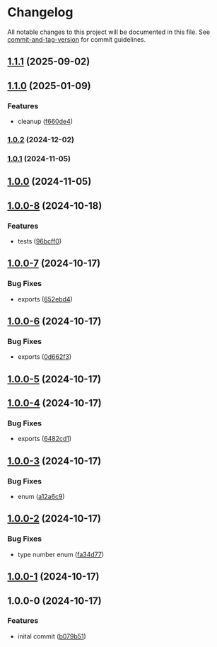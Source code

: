 # Changelog

All notable changes to this project will be documented in this file. See [commit-and-tag-version](https://github.com/absolute-version/commit-and-tag-version) for commit guidelines.

## [1.1.1](https://github.com/Liquid-JS/qrcode-generator/compare/v1.1.0...v1.1.1) (2025-09-02)

## [1.1.0](https://github.com/Liquid-JS/qrcode-generator/compare/v1.0.2...v1.1.0) (2025-01-09)


### Features

* cleanup ([f660de4](https://github.com/Liquid-JS/qrcode-generator/commit/f660de49e883bc0cf2d7b5afe0192902e5c0758c))

### [1.0.2](https://github.com/Liquid-JS/qrcode-generator/compare/v1.0.1...v1.0.2) (2024-12-02)

### [1.0.1](https://github.com/Liquid-JS/qrcode-generator/compare/v1.0.0...v1.0.1) (2024-11-05)

## [1.0.0](https://github.com/Liquid-JS/qrcode-generator/compare/v1.0.0-8...v1.0.0) (2024-11-05)

## [1.0.0-8](https://github.com/Liquid-JS/qrcode-generator/compare/v1.0.0-7...v1.0.0-8) (2024-10-18)


### Features

* tests ([96bcff0](https://github.com/Liquid-JS/qrcode-generator/commit/96bcff0f2ff44cb36a6cb801c610454df6611f03))

## [1.0.0-7](https://github.com/Liquid-JS/qrcode-generator/compare/v1.0.0-6...v1.0.0-7) (2024-10-17)


### Bug Fixes

* exports ([652ebd4](https://github.com/Liquid-JS/qrcode-generator/commit/652ebd4bed182b66210d47a25287e81241ffe97d))

## [1.0.0-6](https://github.com/Liquid-JS/qrcode-generator/compare/v1.0.0-5...v1.0.0-6) (2024-10-17)


### Bug Fixes

* exports ([0d662f3](https://github.com/Liquid-JS/qrcode-generator/commit/0d662f31b9ed61241b0de152dd7dabcac259154e))

## [1.0.0-5](https://github.com/Liquid-JS/qrcode-generator/compare/v1.0.0-4...v1.0.0-5) (2024-10-17)

## [1.0.0-4](https://github.com/Liquid-JS/qrcode-generator/compare/v1.0.0-3...v1.0.0-4) (2024-10-17)


### Bug Fixes

* exports ([6482cd1](https://github.com/Liquid-JS/qrcode-generator/commit/6482cd1101a260f24bc2fab5865a70bc1da718cb))

## [1.0.0-3](https://github.com/Liquid-JS/qrcode-generator/compare/v1.0.0-2...v1.0.0-3) (2024-10-17)


### Bug Fixes

* enum ([a12a6c9](https://github.com/Liquid-JS/qrcode-generator/commit/a12a6c97cb6fd138faf611328f2f0a4169e5006d))

## [1.0.0-2](https://github.com/Liquid-JS/qrcode-generator/compare/v1.0.0-1...v1.0.0-2) (2024-10-17)


### Bug Fixes

* type number enum ([fa34d77](https://github.com/Liquid-JS/qrcode-generator/commit/fa34d7778116417714deeb506e92b51f29db5251))

## [1.0.0-1](https://github.com/Liquid-JS/qrcode-generator/compare/v1.0.0-0...v1.0.0-1) (2024-10-17)

## 1.0.0-0 (2024-10-17)


### Features

* inital commit ([b079b51](https://github.com/Liquid-JS/qrcode-generator/commit/b079b51f584aee8f34e41abc87b31d290d5180b1))
